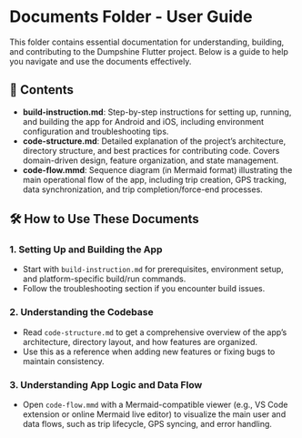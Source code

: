 # Documents Folder - User Guide

This folder contains essential documentation for understanding, building, and contributing to the Dumpshine Flutter project. Below is a guide to help you navigate and use the documents effectively.

## 📄 Contents

- **build-instruction.md**: Step-by-step instructions for setting up, running, and building the app for Android and iOS, including environment configuration and troubleshooting tips.
- **code-structure.md**: Detailed explanation of the project’s architecture, directory structure, and best practices for contributing code. Covers domain-driven design, feature organization, and state management.
- **code-flow.mmd**: Sequence diagram (in Mermaid format) illustrating the main operational flow of the app, including trip creation, GPS tracking, data synchronization, and trip completion/force-end processes.

## 🛠️ How to Use These Documents

### 1. Setting Up and Building the App
- Start with `build-instruction.md` for prerequisites, environment setup, and platform-specific build/run commands.
- Follow the troubleshooting section if you encounter build issues.

### 2. Understanding the Codebase
- Read `code-structure.md` to get a comprehensive overview of the app’s architecture, directory layout, and how features are organized.
- Use this as a reference when adding new features or fixing bugs to maintain consistency.

### 3. Understanding App Logic and Data Flow
- Open `code-flow.mmd` with a Mermaid-compatible viewer (e.g., VS Code extension or online Mermaid live editor) to visualize the main user and data flows, such as trip lifecycle, GPS syncing, and error handling.
